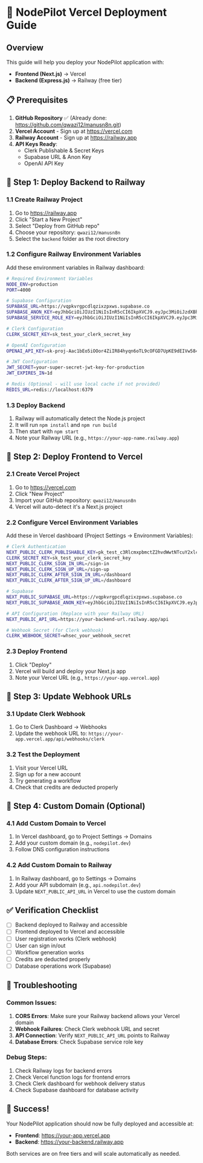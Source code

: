 # 🚀 NodePilot Vercel Deployment Guide

## Overview
This guide will help you deploy your NodePilot application with:
- **Frontend (Next.js)** → Vercel
- **Backend (Express.js)** → Railway (free tier)

## 📋 Prerequisites

1. **GitHub Repository** ✅ (Already done: https://github.com/qwazi12/manusn8n.git)
2. **Vercel Account** - Sign up at https://vercel.com
3. **Railway Account** - Sign up at https://railway.app
4. **API Keys Ready**:
   - Clerk Publishable & Secret Keys
   - Supabase URL & Anon Key
   - OpenAI API Key

## 🎯 Step 1: Deploy Backend to Railway

### 1.1 Create Railway Project
1. Go to https://railway.app
2. Click "Start a New Project"
3. Select "Deploy from GitHub repo"
4. Choose your repository: `qwazi12/manusn8n`
5. Select the `backend` folder as the root directory

### 1.2 Configure Railway Environment Variables
Add these environment variables in Railway dashboard:

```bash
# Required Environment Variables
NODE_ENV=production
PORT=4000

# Supabase Configuration
SUPABASE_URL=https://vqpkvrgpcdlqzixzpxws.supabase.co
SUPABASE_ANON_KEY=eyJhbGciOiJIUzI1NiIsInR5cCI6IkpXVCJ9.eyJpc3MiOiJzdXBhYmFzZSIsInJlZiI6InZxcGt2cmdwY2RscXppeHpweHdzIiwicm9sZSI6ImFub24iLCJpYXQiOjE3NDc3NTE5MzUsImV4cCI6MjA2MzMyNzkzNX0.9OBkyPcSHduH2XPV6in9Dn9qcWoYa452DxkIY-sKGCc
SUPABASE_SERVICE_ROLE_KEY=eyJhbGciOiJIUzI1NiIsInR5cCI6IkpXVCJ9.eyJpc3MiOiJzdXBhYmFzZSIsInJlZiI6InZxcGt2cmdwY2RscXppeHpweHdzIiwicm9sZSI6InNlcnZpY2Vfcm9sZSIsImlhdCI6MTc0Nzc1MTkzNSwiZXhwIjoyMDYzMzI3OTM1fQ.e1lxDgqpt2vAymHUG96PUWrplYngkO1WrkIZzfGdwws

# Clerk Configuration
CLERK_SECRET_KEY=sk_test_your_clerk_secret_key

# OpenAI Configuration
OPENAI_API_KEY=sk-proj-Aac1bEo5iOOor4ZiIR84hyqn6oTL9cOFGD7UpKE9dEIVw584vpMCfzD2qNzdIU7qgSijXwp0LYT3BlbkFJg6YzRKzq1PD8sjjR

# JWT Configuration
JWT_SECRET=your-super-secret-jwt-key-for-production
JWT_EXPIRES_IN=1d

# Redis (Optional - will use local cache if not provided)
REDIS_URL=redis://localhost:6379
```

### 1.3 Deploy Backend
1. Railway will automatically detect the Node.js project
2. It will run `npm install` and `npm run build`
3. Then start with `npm start`
4. Note your Railway URL (e.g., `https://your-app-name.railway.app`)

## 🎯 Step 2: Deploy Frontend to Vercel

### 2.1 Create Vercel Project
1. Go to https://vercel.com
2. Click "New Project"
3. Import your GitHub repository: `qwazi12/manusn8n`
4. Vercel will auto-detect it's a Next.js project

### 2.2 Configure Vercel Environment Variables
Add these in Vercel dashboard (Project Settings → Environment Variables):

```bash
# Clerk Authentication
NEXT_PUBLIC_CLERK_PUBLISHABLE_KEY=pk_test_c3RlcmxpbmctZ2hvdWwtNTcuY2xlcmsuYWNjb3VudHMuZGV2JA
CLERK_SECRET_KEY=sk_test_your_clerk_secret_key
NEXT_PUBLIC_CLERK_SIGN_IN_URL=/sign-in
NEXT_PUBLIC_CLERK_SIGN_UP_URL=/sign-up
NEXT_PUBLIC_CLERK_AFTER_SIGN_IN_URL=/dashboard
NEXT_PUBLIC_CLERK_AFTER_SIGN_UP_URL=/dashboard

# Supabase
NEXT_PUBLIC_SUPABASE_URL=https://vqpkvrgpcdlqzixzpxws.supabase.co
NEXT_PUBLIC_SUPABASE_ANON_KEY=eyJhbGciOiJIUzI1NiIsInR5cCI6IkpXVCJ9.eyJpc3MiOiJzdXBhYmFzZSIsInJlZiI6InZxcGt2cmdwY2RscXppeHpweHdzIiwicm9sZSI6ImFub24iLCJpYXQiOjE3NDc3NTE5MzUsImV4cCI6MjA2MzMyNzkzNX0.9OBkyPcSHduH2XPV6in9Dn9qcWoYa452DxkIY-sKGCc

# API Configuration (Replace with your Railway URL)
NEXT_PUBLIC_API_URL=https://your-backend-url.railway.app/api

# Webhook Secret (for Clerk webhook)
CLERK_WEBHOOK_SECRET=whsec_your_webhook_secret
```

### 2.3 Deploy Frontend
1. Click "Deploy"
2. Vercel will build and deploy your Next.js app
3. Note your Vercel URL (e.g., `https://your-app.vercel.app`)

## 🎯 Step 3: Update Webhook URLs

### 3.1 Update Clerk Webhook
1. Go to Clerk Dashboard → Webhooks
2. Update the webhook URL to: `https://your-app.vercel.app/api/webhooks/clerk`

### 3.2 Test the Deployment
1. Visit your Vercel URL
2. Sign up for a new account
3. Try generating a workflow
4. Check that credits are deducted properly

## 🔧 Step 4: Custom Domain (Optional)

### 4.1 Add Custom Domain to Vercel
1. In Vercel dashboard, go to Project Settings → Domains
2. Add your custom domain (e.g., `nodepilot.dev`)
3. Follow DNS configuration instructions

### 4.2 Add Custom Domain to Railway
1. In Railway dashboard, go to Settings → Domains
2. Add your API subdomain (e.g., `api.nodepilot.dev`)
3. Update `NEXT_PUBLIC_API_URL` in Vercel to use the custom domain

## ✅ Verification Checklist

- [ ] Backend deployed to Railway and accessible
- [ ] Frontend deployed to Vercel and accessible
- [ ] User registration works (Clerk webhook)
- [ ] User can sign in/out
- [ ] Workflow generation works
- [ ] Credits are deducted properly
- [ ] Database operations work (Supabase)

## 🚨 Troubleshooting

### Common Issues:

1. **CORS Errors**: Make sure your Railway backend allows your Vercel domain
2. **Webhook Failures**: Check Clerk webhook URL and secret
3. **API Connection**: Verify `NEXT_PUBLIC_API_URL` points to Railway
4. **Database Errors**: Check Supabase service role key

### Debug Steps:
1. Check Railway logs for backend errors
2. Check Vercel function logs for frontend errors
3. Check Clerk dashboard for webhook delivery status
4. Check Supabase dashboard for database activity

## 🎉 Success!

Your NodePilot application should now be fully deployed and accessible at:
- **Frontend**: https://your-app.vercel.app
- **Backend**: https://your-backend.railway.app

Both services are on free tiers and will scale automatically as needed.
